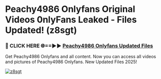 # Peachy4986 Onlyfans Original Videos 0nlyFans Leaked - Files Updated! (z8sgt)

<h3>🔴 CLICK HERE 🌐==►► <a href="https://tinyurl.com/2m67pmp6" rel="nofollow">Peachy4986 Onlyfans Updated Files</a></h3>

Get Peachy4986 Onlyfans and all content. Now you can access all videos and pictures of Peachy4986 Onlyfans. New Updated Files 2025!

[![z8sgt](https://i.imgur.com/H4QAA4z.gif)](https://tinyurl.com/2m67pmp6)